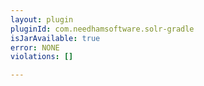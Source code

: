 ```yaml
---
layout: plugin
pluginId: com.needhamsoftware.solr-gradle
isJarAvailable: true
error: NONE
violations: []

---
```

